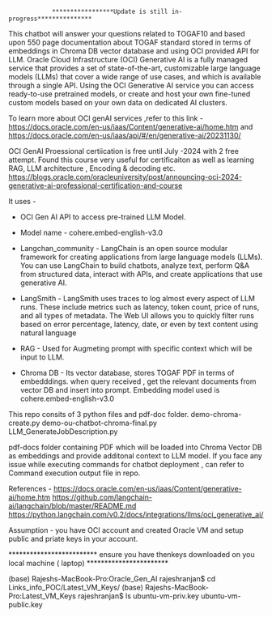                 *****************Update is still in-progress***************
This chatbot will answer your questions related to TOGAF10 and based upon 550 page documentation about TOGAF standard stored in terms of embeddings in Chroma DB vector database and using OCI provided API for LLM. 
Oracle Cloud Infrastructure (OCI) Generative AI is a fully managed service that provides a set of state-of-the-art, customizable large language models (LLMs) that cover a wide range of use cases, and which is available through a single API. Using the OCI Generative AI service you can access ready-to-use pretrained models, or create and host your own fine-tuned custom models based on your own data on dedicated AI clusters.

To learn more about OCI genAI services ,refer to this link - 
https://docs.oracle.com/en-us/iaas/Content/generative-ai/home.htm and 
https://docs.oracle.com/en-us/iaas/api/#/en/generative-ai/20231130/

OCI GenAI Proessional certiication is free until July -2024 with 2 free attempt.
Found this course very useful for certificaiton as well as learning RAG, LLM architecture , Encoding & decoding etc. 
https://blogs.oracle.com/oracleuniversity/post/announcing-oci-2024-generative-ai-professional-certification-and-course

It uses -
- OCI Gen AI API to access pre-trained LLM Model.
- Model name - cohere.embed-english-v3.0
- Langchan_community - LangChain is an open source modular framework for creating applications from large language models (LLMs). You can use LangChain to build chatbots, analyze text, perform Q&A from structured data, interact with APIs, and create applications that use generative AI.

- LangSmith  - LangSmith uses traces to log almost every aspect of LLM runs. These include metrics such as latency, token count, price of runs, and all types of metadata. The Web 
                   UI allows you to quickly filter runs based on error percentage, latency, date, or even by text content using natural language
                   
- RAG - Used for Augmeting prompt with specific context which will be input to LLM.
- Chroma DB - Its vector database, stores TOGAF PDF in terms of embedddings. when query received , get the relevant documents from vector DB and insert into prompt. Embedding model used is cohere.embed-english-v3.0
  
This repo consits of 3 python files and pdf-doc folder. 
demo-chroma-create.py
demo-ou-chatbot-chroma-final.py
LLM_GenerateJobDescription.py

pdf-docs folder containing PDF which will be loaded into Chroma Vector DB as embeddings and provide additonal context to LLM model.
If you face any issue while executing commands for chatbot deployment , can refer to Command execution output file in repo.


References -
https://docs.oracle.com/en-us/iaas/Content/generative-ai/home.htm
https://github.com/langchain-ai/langchain/blob/master/README.md
https://python.langchain.com/v0.2/docs/integrations/llms/oci_generative_ai/

Assumption - you have OCI account and created Oracle VM and setup public and priate keys in your account.

************************* ensure you have thenkeys downloaded on you local machine ( laptop) ***********************

(base) Rajeshs-MacBook-Pro:Oracle_Gen_AI rajeshranjan$ cd Links_info_POC/Latest_VM_Keys/
(base) Rajeshs-MacBook-Pro:Latest_VM_Keys rajeshranjan$ ls
ubuntu-vm-priv.key  ubuntu-vm-public.key


